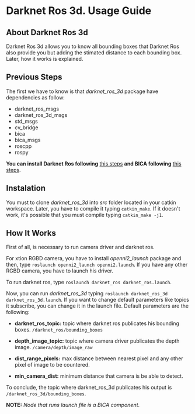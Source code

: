 # Darknet Ros 3d. Usage Guide

## About Darknet Ros 3d
Darknet Ros 3d allows you to know all bounding boxes that Darknet Ros also provide you but adding the stimated distance to each bounding box. Later, how it works is explained.

## Previous Steps

The first we have to know is that *darknet_ros_3d* package have dependencies as follow:

* darknet_ros_msgs
* darknet_ros_3d_msgs
* std_msgs
* cv_bridge
* bica
* bica_msgs
* roscpp
* rospy

**You can install Darknet Ros following** [this steps](https://github.com/leggedrobotics/darknet_ros) **and BICA following** [this steps](https://github.com/IntelligentRoboticsLabs/BICA).

## Instalation

You must to clone *darknet_ros_3d* into *src* folder located in your catkin workspace. Later, you have to compile it typing ``catkin_make``. If it doesn't work, it's possible that you must compile typing ``catkin_make -j1``.

## How It Works

First of all, is necessary to run camera driver and darknet ros.

For xtion RGBD camera, you have to install *openni2_launch* package and then, type ``roslaunch openni2_launch openni2.launch``. If you have any other RGBD camera, you have to launch his driver.

To run darknet ros, type ``roslaunch darknet_ros darknet_ros.launch``.

Now, you can run *darknet_ros_3d* typing ``roslaunch darknet_ros_3d darknet_ros_3d.launch``. If you want to change default parameters like topics it subscribe, you can change it in the launch file. Default parameters are the following:

* **darknet_ros_topic:** topic where darknet ros publicates his bounding boxes. ``/darknet_ros/bounding_boxes``

* **depth_image_topic:** topic where camera driver publicates the depth image. ``/camera/depth/image_raw``

* **dist_range_pixels:** max distance between nearest pixel and any other pixel of image to be countered.

* **min_camera_dist:** minimum distance that camera is be able to detect.

To conclude, the topic where darknet_ros_3d publicates his output is ``/darknet_ros_3d/bounding_boxes``.

**NOTE:** *Node that runs launch file is a BICA component*.
